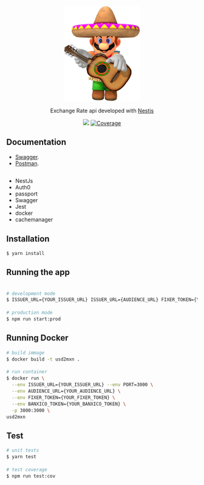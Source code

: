 <p align="center">
  <a href="https://usd2mxn.herokuapp.com/api-docs/" target="blank"><img src="/docs/mario.png" width="200" height="250" alt="Nest Logo" /></a>
</p>

[circleci-image]: https://img.shields.io/circleci/build/github/nestjs/nest/master?token=abc123def456
[circleci-url]: https://circleci.com/gh/nestjs/nest

<p align="center"> Exchange Rate api developed with <a href="http://nestjs.com/" target="_blank">Nestjs</a></p>
    <p align="center">
  <a href="https://github.com/DiogoPires22/usd_2_mxn/actions/workflows/deploy.yaml/badge.svg?branch=main)]" target="_blank"><img src="https://github.com/DiogoPires22/usd_2_mxn/actions/workflows/deploy.yaml/badge.svg?branch=main)]" /></a>
  <a href="https://coveralls.io/repos/github/DiogoPires22/usd_2_mxn/badge.svg?branch=main" target="_blank"><img src="https://coveralls.io/repos/github/DiogoPires22/usd_2_mxn/badge.svg?branch=main" alt="Coverage" /></a>
</p>

## Documentation

* [Swagger](https://usd2mxn.herokuapp.com/api-docs/).
* [Postman](/docs/postman.json).

## 
* NestJs
* Auth0
* passport
* Swagger
* Jest
* docker
* cachemanager

## Installation

```bash
$ yarn install
```

## Running the app

```bash

# development mode
$ ISSUER_URL={YOUR_ISSUER_URL} ISSUER_URL={AUDIENCE_URL} FIXER_TOKEN={YOUR_FIXER_KEY} BANXICO_TOKEN={YOUR_BANXICO_KEY} npm run start:dev

# production mode
$ npm run start:prod
```

## Running Docker
```bash
# build immage
$ docker build -t usd2mxn .

# run container
$ docker run \
  --env ISSUER_URL={YOUR_ISSUER_URL} --env PORT=3000 \
  --env AUDIENCE_URL={YOUR_AUDIENCE_URL} \
  --env FIXER_TOKEN={YOUR_FIXER_TOKEN} \
  --env BANXICO_TOKEN={YOUR_BANXICO_TOKEN} \
  -p 3000:3000 \
usd2mxn
```


## Test

```bash
# unit tests
$ yarn test

# test coverage
$ npm run test:cov
```